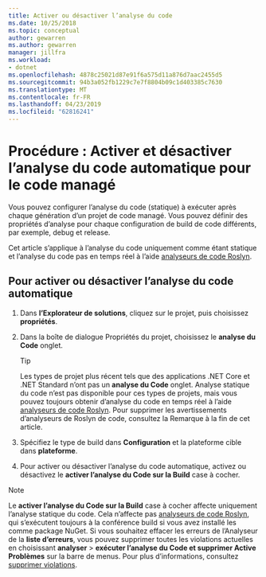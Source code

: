 ```yaml
---
title: Activer ou désactiver l’analyse du code
ms.date: 10/25/2018
ms.topic: conceptual
author: gewarren
ms.author: gewarren
manager: jillfra
ms.workload:
- dotnet
ms.openlocfilehash: 4878c25021d87e91f6a575d11a876d7aac2455d5
ms.sourcegitcommit: 94b3a052fb1229c7e7f8804b09c1d403385c7630
ms.translationtype: MT
ms.contentlocale: fr-FR
ms.lasthandoff: 04/23/2019
ms.locfileid: "62816241"
---
```

# <a name="how-to-enable-and-disable-automatic-code-analysis-for-managed-code"></a>Procédure : Activer et désactiver l’analyse du code automatique pour le code managé

Vous pouvez configurer l’analyse du code (statique) à exécuter après chaque génération d’un projet de code managé. Vous pouvez définir des propriétés d’analyse pour chaque configuration de build de code différents, par exemple, debug et release.

Cet article s’applique à l’analyse du code uniquement comme étant statique et l’analyse du code pas en temps réel à l’aide [analyseurs de code Roslyn](roslyn-analyzers-overview.md).

## <a name="to-enable-or-disable-automatic-code-analysis"></a>Pour activer ou désactiver l’analyse du code automatique

1. Dans **l’Explorateur de solutions**, cliquez sur le projet, puis choisissez **propriétés**.

1. Dans la boîte de dialogue Propriétés du projet, choisissez le **analyse du Code** onglet.

   > [!TIP]
   > Les types de projet plus récent tels que des applications .NET Core et .NET Standard n’ont pas un **analyse du Code** onglet. Analyse statique du code n’est pas disponible pour ces types de projets, mais vous pouvez toujours obtenir d’analyse du code en temps réel à l’aide [analyseurs de code Roslyn](roslyn-analyzers-overview.md). Pour supprimer les avertissements d’analyseurs de Roslyn de code, consultez la Remarque à la fin de cet article.

1. Spécifiez le type de build dans **Configuration** et la plateforme cible dans **plateforme**.

1. Pour activer ou désactiver l’analyse du code automatique, activez ou désactivez le **activer l’analyse du Code sur la Build** case à cocher.

> [!NOTE]
> Le **activer l’analyse du Code sur la Build** case à cocher affecte uniquement l’analyse statique du code. Cela n’affecte pas [analyseurs de code Roslyn](roslyn-analyzers-overview.md), qui s’exécutent toujours à la conférence build si vous avez installé les comme package NuGet. Si vous souhaitez effacer les erreurs de l’Analyseur de la **liste d’erreurs**, vous pouvez supprimer toutes les violations actuelles en choisissant **analyser** > **exécuter l’analyse du Code et supprimer Active Problèmes** sur la barre de menus. Pour plus d’informations, consultez [supprimer violations](use-roslyn-analyzers.md#suppress-violations).
